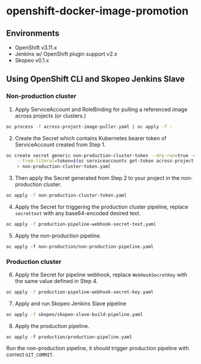 # openshift-docker-image-promotion

## Environments
- OpenShift v3.11.x
- Jenkins w/ OpenShift plugin support v2.x
- Skopeo v0.1.x

## Using OpenShift CLI and Skopeo Jenkins Slave

### Non-production cluster
1. Apply ServiceAccount and RoleBinding for pulling a referenced image across projects (or clusters.)

```sh
oc process -f across-project-image-puller.yaml | oc apply -f -
```

2. Create the Secret which contains Kubernetes bearer token of ServiceAccount created from Step 1.

```sh
oc create secret generic non-production-cluster-token --dry-run=true -o yaml \
    --from-literal=token=$(oc serviceaccounts get-token across-project-image-puller) \
    > non-production-cluster-token.yaml
```

3. Then apply the Secret generated from Step 2 to your project in the non-production cluster.

```sh
oc apply -f non-production-cluster-token.yaml
```

4. Apply the Secret for triggering the production cluster pipeline, replace `secrettext` with any base64-encoded desired text.

```sh
oc apply -f production-pipeline-webhook-secret-text.yaml
```

5. Apply the non-production pipeline.

```
oc apply -f non-production/non-production-pipeline.yaml
```

### Production cluster
6. Apply the Secret for pipeline webhook, replace `WebHookSecretKey` with the same value defined in Step 4.

```sh
oc apply -f production-pipeline-webhook-secret-key.yaml
```

7. Apply and run Skopeo Jenkins Slave pipeline

```sh
oc apply -f skopeo/skopeo-slave-build-pipeline.yaml
```

8. Apply the production pipeline.

```
oc apply -f production/production-pipeline.yaml
```

Run the non-production pipeline, it should trigger production pipeline with correct `GIT_COMMIT`.
